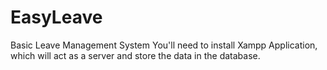 # EasyLeave
Basic Leave Management System
You'll need to install Xampp Application, which  will act as a server and store the data in the database.
